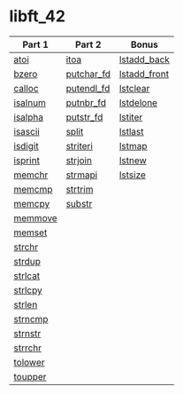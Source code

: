 # libft_42

|Part 1|Part 2|Bonus|
|------|------|-----|
|[atoi](https://github.com/rodrigo-br/libft_42/blob/main/part_1/ft_atoi.c)|[itoa](https://github.com/rodrigo-br/libft_42/blob/main/part_2/ft_itoa.c)|[lstadd_back](https://github.com/rodrigo-br/libft_42/blob/main/bonus/ft_lstadd_back.c)|
|[bzero](https://github.com/rodrigo-br/libft_42/blob/main/part_1/ft_bzero.c)|[putchar_fd](https://github.com/rodrigo-br/libft_42/blob/main/part_2/ft_putchar_fd.c)|[lstadd_front](https://github.com/rodrigo-br/libft_42/blob/main/bonus/ft_lstadd_front.c)|
|[calloc](https://github.com/rodrigo-br/libft_42/blob/main/part_1/ft_calloc.c)|[putendl_fd](https://github.com/rodrigo-br/libft_42/blob/main/part_2/ft_putendl_fd.c)|[lstclear](https://github.com/rodrigo-br/libft_42/blob/main/bonus/ft_lstclear.c)|
|[isalnum](https://github.com/rodrigo-br/libft_42/blob/main/part_1/ft_isalnum.c)|[putnbr_fd](https://github.com/rodrigo-br/libft_42/blob/main/part_2/ft_putnbr_fd.c)|[lstdelone](https://github.com/rodrigo-br/libft_42/blob/main/bonus/ft_lstdelone.c)|
|[isalpha](https://github.com/rodrigo-br/libft_42/blob/main/part_1/ft_isalpha.c)|[putstr_fd](https://github.com/rodrigo-br/libft_42/blob/main/part_2/ft_putstr_fd.c)|[lstiter](https://github.com/rodrigo-br/libft_42/blob/main/bonus/ft_lstiter.c)|
|[isascii](https://github.com/rodrigo-br/libft_42/blob/main/part_1/ft_isascii.c)|[split](https://github.com/rodrigo-br/libft_42/blob/main/part_2/ft_split.c)|[lstlast](https://github.com/rodrigo-br/libft_42/blob/main/bonus/ft_lstlast.c)|
|[isdigit](https://github.com/rodrigo-br/libft_42/blob/main/part_1/ft_isdigit.c)|[striteri](https://github.com/rodrigo-br/libft_42/blob/main/part_2/ft_striteri.c)|[lstmap](https://github.com/rodrigo-br/libft_42/blob/main/bonus/ft_lstmap.c)|
|[isprint](https://github.com/rodrigo-br/libft_42/blob/main/part_1/ft_isprint.c)|[strjoin](https://github.com/rodrigo-br/libft_42/blob/main/part_2/ft_strjoin.c)|[lstnew](https://github.com/rodrigo-br/libft_42/blob/main/bonus/ft_lstnew.c)|
|[memchr](https://github.com/rodrigo-br/libft_42/blob/main/part_1/ft_memchr.c)|[strmapi](https://github.com/rodrigo-br/libft_42/blob/main/part_2/ft_strmapi.c)|[lstsize](https://github.com/rodrigo-br/libft_42/blob/main/bonus/ft_lstsize.c)|
|[memcmp](https://github.com/rodrigo-br/libft_42/blob/main/part_1/ft_memcmp.c)|[strtrim](https://github.com/rodrigo-br/libft_42/blob/main/part_2/ft_strtrim.c)|
|[memcpy](https://github.com/rodrigo-br/libft_42/blob/main/part_1/ft_memcpy.c)|[substr](https://github.com/rodrigo-br/libft_42/blob/main/part_2/ft_substr.c)|
|[memmove](https://github.com/rodrigo-br/libft_42/blob/main/part_1/ft_memmove.c)|
|[memset](https://github.com/rodrigo-br/libft_42/blob/main/part_1/ft_memset.c)|
|[strchr](https://github.com/rodrigo-br/libft_42/blob/main/part_1/ft_strchr.c)|
|[strdup](https://github.com/rodrigo-br/libft_42/blob/main/part_1/ft_strdup.c)|
|[strlcat](https://github.com/rodrigo-br/libft_42/blob/main/part_1/ft_strlcat.c)|
|[strlcpy](https://github.com/rodrigo-br/libft_42/blob/main/part_1/ft_strlcpy.c)|
|[strlen](https://github.com/rodrigo-br/libft_42/blob/main/part_1/ft_strlen.c)|
|[strncmp](https://github.com/rodrigo-br/libft_42/blob/main/part_1/ft_strncmp.c)|
|[strnstr](https://github.com/rodrigo-br/libft_42/blob/main/part_1/ft_strnstr.c)|
|[strrchr](https://github.com/rodrigo-br/libft_42/blob/main/part_1/ft_strrchr.c)|
|[tolower](https://github.com/rodrigo-br/libft_42/blob/main/part_1/ft_tolower.c)|
|[toupper](https://github.com/rodrigo-br/libft_42/blob/main/part_1/ft_toupper.c)|
